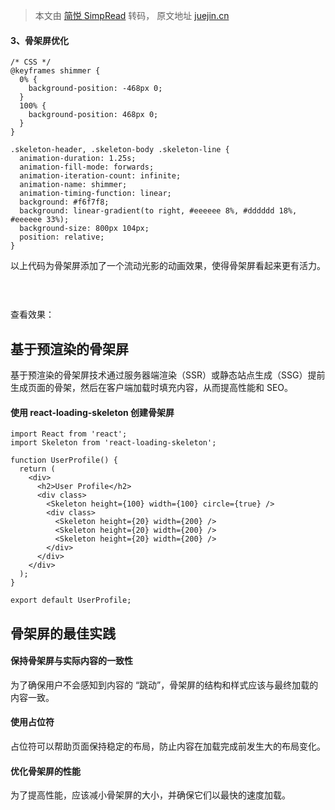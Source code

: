 > 本文由 [简悦 SimpRead](http://ksria.com/simpread/) 转码， 原文地址 [juejin.cn](https://juejin.cn/post/7281162206946721829?searchId=2024011609412312EDD0E05BFA1C6769DA)
#### 3、骨架屏优化

```
/* CSS */
@keyframes shimmer {
  0% {
    background-position: -468px 0;
  }
  100% {
    background-position: 468px 0;
  }
}

.skeleton-header, .skeleton-body .skeleton-line {
  animation-duration: 1.25s;
  animation-fill-mode: forwards;
  animation-iteration-count: infinite;
  animation-name: shimmer;
  animation-timing-function: linear;
  background: #f6f7f8;
  background: linear-gradient(to right, #eeeeee 8%, #dddddd 18%, #eeeeee 33%);
  background-size: 800px 104px;
  position: relative;
}
```

以上代码为骨架屏添加了一个流动光影的动画效果，使得骨架屏看起来更有活力。

查看效果： ![](data:image/png;base64,iVBORw0KGgoAAAANSUhEUgAAADwAAAA8CAYAAAA6/NlyAAAAJElEQVRoge3BMQEAAADCoPVP7WkJoAAAAAAAAAAAAAAAAAAAbjh8AAFte11jAAAAAElFTkSuQmCC)

基于预渲染的骨架屏
---------
基于预渲染的骨架屏技术通过服务器端渲染（SSR）或静态站点生成（SSG）提前生成页面的骨架，然后在客户端加载时填充内容，从而提高性能和 SEO。
#### 使用 react-loading-skeleton 创建骨架屏

```
import React from 'react';
import Skeleton from 'react-loading-skeleton';

function UserProfile() {
  return (
    <div>
      <h2>User Profile</h2>
      <div class>
        <Skeleton height={100} width={100} circle={true} />
        <div class>
          <Skeleton height={20} width={200} />
          <Skeleton height={20} width={200} />
          <Skeleton height={20} width={200} />
        </div>
      </div>
    </div>
  );
}

export default UserProfile;
```

骨架屏的最佳实践
--------
#### 保持骨架屏与实际内容的一致性
为了确保用户不会感知到内容的 “跳动”，骨架屏的结构和样式应该与最终加载的内容一致。
#### 使用占位符
占位符可以帮助页面保持稳定的布局，防止内容在加载完成前发生大的布局变化。
#### 优化骨架屏的性能
为了提高性能，应该减小骨架屏的大小，并确保它们以最快的速度加载。

